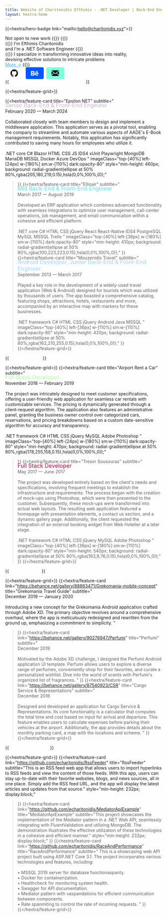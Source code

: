 ```yaml
---
title: Website of Charitonidis Efthimis - .NET Developer | Back-End Engineer | Front-End Engineer
layout: hextra-home
---
```

{{<hextra/hero-badge link="mailto:hello@charitonidis.xyz">}}
  <div class="w-2 h-2 rounded-full bg-primary-400"></div>
  <span>Not open to new work</span>
  {{<icon name="arrow-circle-right" attributes="height=14">}}
{{</hextra/hero-badge>}}

<div class="mt-6 mb-6">
{{<hextra/hero-headline>}}
  I'm Efthimis Charitonidis&nbsp;<br class="sm:block hidden" /> and I'm a .NET Software Engineer
{{</hextra/hero-headline>}}
</div>

<div class="mb-12">
{{<hextra/hero-subtitle>}}
  I specialize in transforming innovative ideas into reality, <br class="sm:block hidden" /> devising effective solutions to intricate problems
  <br />
  <a class="text-sm" style="color: #4EA8DE;" onmouseover="this.style.textDecoration='underline'" onmouseout="this.style.textDecoration='none'" href="/about">More →</a>
{{</hextra/hero-subtitle>}}
</div>

<div class="mb-6">
  <a href="https://github.com/echaritonidis/" style="display: inline-block; background: #fff; color: #0d1117; font-weight: bold; border: 1px solid #fff; border-radius: 4px; padding: 6px 16px; margin-right: 4px;">
    <svg style="display: inline;" height="24" viewBox="3 3 18 18">
      <path d="M12 3C7.0275 3 3 7.12937 3 12.2276C3 16.3109 5.57625 19.7597 9.15374 20.9824C9.60374 21.0631 9.77249 20.7863 9.77249 20.5441C9.77249 20.3249 9.76125 19.5982 9.76125 18.8254C7.5 19.2522 6.915 18.2602 6.735 17.7412C6.63375 17.4759 6.19499 16.6569 5.8125 16.4378C5.4975 16.2647 5.0475 15.838 5.80124 15.8264C6.51 15.8149 7.01625 16.4954 7.18499 16.7723C7.99499 18.1679 9.28875 17.7758 9.80625 17.5335C9.885 16.9337 10.1212 16.53 10.38 16.2993C8.3775 16.0687 6.285 15.2728 6.285 11.7432C6.285 10.7397 6.63375 9.9092 7.20749 9.26326C7.1175 9.03257 6.8025 8.08674 7.2975 6.81794C7.2975 6.81794 8.05125 6.57571 9.77249 7.76377C10.4925 7.55615 11.2575 7.45234 12.0225 7.45234C12.7875 7.45234 13.5525 7.55615 14.2725 7.76377C15.9937 6.56418 16.7475 6.81794 16.7475 6.81794C17.2424 8.08674 16.9275 9.03257 16.8375 9.26326C17.4113 9.9092 17.76 10.7281 17.76 11.7432C17.76 15.2843 15.6563 16.0687 13.6537 16.2993C13.98 16.5877 14.2613 17.1414 14.2613 18.0065C14.2613 19.2407 14.25 20.2326 14.25 20.5441C14.25 20.7863 14.4188 21.0746 14.8688 20.9824C16.6554 20.364 18.2079 19.1866 19.3078 17.6162C20.4077 16.0457 20.9995 14.1611 21 12.2276C21 7.12937 16.9725 3 12 3Z"></path>
    </svg>
  </a>

  <a href="https://www.behance.net/echaritonidis" style="display: inline-block; background: #0057ff; font-weight: bold; border: 1px solid #0057ff; border-radius: 4px; padding: 6px 16px; margin-right: 4px;">
    <svg style="display: inline;" width="24" height="24" viewBox="0 0 24 24">
      <path d="M22 7h-7v-2h7v2zm1.726 10c-.442 1.297-2.029 3-5.101 3-3.074 0-5.564-1.729-5.564-5.675 0-3.91 2.325-5.92 5.466-5.92 3.082 0 4.964 1.782 5.375 4.426.078.506.109 1.188.095 2.14h-8.027c.13 3.211 3.483 3.312 4.588 2.029h3.168zm-7.686-4h4.965c-.105-1.547-1.136-2.219-2.477-2.219-1.466 0-2.277.768-2.488 2.219zm-9.574 6.988h-6.466v-14.967h6.953c5.476.081 5.58 5.444 2.72 6.906 3.461 1.26 3.577 8.061-3.207 8.061zm-3.466-8.988h3.584c2.508 0 2.906-3-.312-3h-3.272v3zm3.391 3h-3.391v3.016h3.341c3.055 0 2.868-3.016.05-3.016z" fill="white"/>
    </svg>
  </a>

  <a href="mailto:hello@charitonidis.xyz" style="display: inline-block; background: #80FFDB; color: #0d1117; font-weight: bold; border: 1px solid #80FFDB; border-radius: 4px; padding: 6px 16px;">
    <svg style="display: inline;" width="24" height="24" viewBox="0 0 24 24">
    <path d="M12 12.713l-11.985-9.713h23.971l-11.986 9.713zm-5.425-1.822l-6.575-5.329v12.501l6.575-7.172zm10.85 0l6.575 7.172v-12.501l-6.575 5.329zm-1.557 1.261l-3.868 3.135-3.868-3.135-8.11 8.848h23.956l-8.11-8.848z"/>
    </svg>
  </a>
</div>

<div class="mt-12"></div>

<div class="mb-12">
{{<hextra/hero-subtitle style="color:#fff;">}}
  Full-time commercial experience
{{</hextra/hero-subtitle>}}
</div>

{{<hextra/feature-grid>}}
  <!-- TODO: TBD -->
  <!-- {{<hextra/feature-card
    title="Kaizen Gaming"
    subtitle="<span style='display: block; margin-top: -5px; font-size: 1.125rem; color: #dbc7b4;' class='text-gray-500 dark:text-gray-400 leading-6'>.NET Back-End Engineer</span> <span style='display: block;' class='mt-2'>April 2024 — Now</span> <br /> <span class='dark:text-neutral-200 text-sm leading-6'> TBD. </span> <br /><br /> <span class=' not-prose inline-flex items-center rounded-full mb-2 gap-2 px-3 py-1 text-xs text-gray-600 dark:text-gray-400 bg-gray-100 dark:bg-neutral-800 dark:border-neutral-800 border hover:border-gray-400 dark:hover:text-gray-50 dark:hover:border-gray-600 transition-all ease-in duration-200'> .NET framework </span> <span class=' not-prose inline-flex items-center rounded-full mb-2 gap-2 px-3 py-1 text-xs text-gray-600 dark:text-gray-400 bg-gray-100 dark:bg-neutral-800 dark:border-neutral-800 border hover:border-gray-400 dark:hover:text-gray-50 dark:hover:border-gray-600 transition-all ease-in duration-200'> .NET core </span> <span class=' not-prose inline-flex items-center rounded-full mb-2 gap-2 px-3 py-1 text-xs text-gray-600 dark:text-gray-400 bg-gray-100 dark:bg-neutral-800 dark:border-neutral-800 border hover:border-gray-400 dark:hover:text-gray-50 dark:hover:border-gray-600 transition-all ease-in duration-200'> C# </span> <span class=' not-prose inline-flex items-center rounded-full mb-2 gap-2 px-3 py-1 text-xs text-gray-600 dark:text-gray-400 bg-gray-100 dark:bg-neutral-800 dark:border-neutral-800 border hover:border-gray-400 dark:hover:text-gray-50 dark:hover:border-gray-600 transition-all ease-in duration-200'> Microservices </span>"
    imageClass="top-[40%] left-[24px] w-[180%] sm:w-[110%] dark:opacity-80"
    style="max-height: 280px; background: radial-gradient(ellipse at 50% 80%,rgba(219,199,180,0.15),hsla(0,0%,100%,0));"
  >}} -->
  {{<hextra/feature-card
    title="Epsilon NET"
    subtitle="<span style='display: block; margin-top: -5px; font-size: 1.125rem; color: #CDB4DB;' class='text-gray-500 dark:text-gray-400 leading-6'>Senior Back-End & Front-End Engineer</span> <span style='display: block;' class='mt-2'>February 2020 — March 2024</span> <br /> <span class='dark:text-neutral-200 text-sm leading-6'> Collaborated closely with team members to design and implement a middleware application. This application serves as a pivotal tool, enabling the company to streamline and automate various aspects of AADE's E-Book management requirements. Notably, this application has significantly contributed to saving many hours for employees who utilize it. </span> <br /><br /> <span class=' not-prose inline-flex items-center rounded-full mb-2 gap-2 px-3 py-1 text-xs text-gray-600 dark:text-gray-400 bg-gray-100 dark:bg-neutral-800 dark:border-neutral-800 border hover:border-gray-400 dark:hover:text-gray-50 dark:hover:border-gray-600 transition-all ease-in duration-200'> .NET core </span> <span class=' not-prose inline-flex items-center rounded-full mb-2 gap-2 px-3 py-1 text-xs text-gray-600 dark:text-gray-400 bg-gray-100 dark:bg-neutral-800 dark:border-neutral-800 border hover:border-gray-400 dark:hover:text-gray-50 dark:hover:border-gray-600 transition-all ease-in duration-200'> C# </span> <span class=' not-prose inline-flex items-center rounded-full mb-2 gap-2 px-3 py-1 text-xs text-gray-600 dark:text-gray-400 bg-gray-100 dark:bg-neutral-800 dark:border-neutral-800 border hover:border-gray-400 dark:hover:text-gray-50 dark:hover:border-gray-600 transition-all ease-in duration-200'> Blazor </span> <span class=' not-prose inline-flex items-center rounded-full mb-2 gap-2 px-3 py-1 text-xs text-gray-600 dark:text-gray-400 bg-gray-100 dark:bg-neutral-800 dark:border-neutral-800 border hover:border-gray-400 dark:hover:text-gray-50 dark:hover:border-gray-600 transition-all ease-in duration-200'> HTML </span> <span class=' not-prose inline-flex items-center rounded-full mb-2 gap-2 px-3 py-1 text-xs text-gray-600 dark:text-gray-400 bg-gray-100 dark:bg-neutral-800 dark:border-neutral-800 border hover:border-gray-400 dark:hover:text-gray-50 dark:hover:border-gray-600 transition-all ease-in duration-200'> CSS </span> <span class=' not-prose inline-flex items-center rounded-full mb-2 gap-2 px-3 py-1 text-xs text-gray-600 dark:text-gray-400 bg-gray-100 dark:bg-neutral-800 dark:border-neutral-800 border hover:border-gray-400 dark:hover:text-gray-50 dark:hover:border-gray-600 transition-all ease-in duration-200'> JS </span> <span class=' not-prose inline-flex items-center rounded-full mb-2 gap-2 px-3 py-1 text-xs text-gray-600 dark:text-gray-400 bg-gray-100 dark:bg-neutral-800 dark:border-neutral-800 border hover:border-gray-400 dark:hover:text-gray-50 dark:hover:border-gray-600 transition-all ease-in duration-200'> IDS4 </span> <span class=' not-prose inline-flex items-center rounded-full mb-2 gap-2 px-3 py-1 text-xs text-gray-600 dark:text-gray-400 bg-gray-100 dark:bg-neutral-800 dark:border-neutral-800 border hover:border-gray-400 dark:hover:text-gray-50 dark:hover:border-gray-600 transition-all ease-in duration-200'> xUnit </span> <span class=' not-prose inline-flex items-center rounded-full mb-2 gap-2 px-3 py-1 text-xs text-gray-600 dark:text-gray-400 bg-gray-100 dark:bg-neutral-800 dark:border-neutral-800 border hover:border-gray-400 dark:hover:text-gray-50 dark:hover:border-gray-600 transition-all ease-in duration-200'> Playwright </span> <span class=' not-prose inline-flex items-center rounded-full mb-2 gap-2 px-3 py-1 text-xs text-gray-600 dark:text-gray-400 bg-gray-100 dark:bg-neutral-800 dark:border-neutral-800 border hover:border-gray-400 dark:hover:text-gray-50 dark:hover:border-gray-600 transition-all ease-in duration-200'> MongoDB </span> <span class=' not-prose inline-flex items-center rounded-full mb-2 gap-2 px-3 py-1 text-xs text-gray-600 dark:text-gray-400 bg-gray-100 dark:bg-neutral-800 dark:border-neutral-800 border hover:border-gray-400 dark:hover:text-gray-50 dark:hover:border-gray-600 transition-all ease-in duration-200'> MariaDB </span> <span class=' not-prose inline-flex items-center rounded-full mb-2 gap-2 px-3 py-1 text-xs text-gray-600 dark:text-gray-400 bg-gray-100 dark:bg-neutral-800 dark:border-neutral-800 border hover:border-gray-400 dark:hover:text-gray-50 dark:hover:border-gray-600 transition-all ease-in duration-200'> MSSQL </span> <span class=' not-prose inline-flex items-center rounded-full mb-2 gap-2 px-3 py-1 text-xs text-gray-600 dark:text-gray-400 bg-gray-100 dark:bg-neutral-800 dark:border-neutral-800 border hover:border-gray-400 dark:hover:text-gray-50 dark:hover:border-gray-600 transition-all ease-in duration-200'> Docker </span> <span class=' not-prose inline-flex items-center rounded-full mb-2 gap-2 px-3 py-1 text-xs text-gray-600 dark:text-gray-400 bg-gray-100 dark:bg-neutral-800 dark:border-neutral-800 border hover:border-gray-400 dark:hover:text-gray-50 dark:hover:border-gray-600 transition-all ease-in duration-200'> Azure DevOps </span>"
    imageClass="top-[40%] left-[24px] w-[180%] sm:w-[110%] dark:opacity-80"
    style="min-height: 460px; background: radial-gradient(ellipse at 50% 80%,rgba(205,180,219,0.15),hsla(0,0%,100%,0));"
  >}}
  {{<hextra/feature-card
    title="Ellinair"
    subtitle="<span style='display: block; margin-top: -5px; font-size: 1.125rem; color: #64DFDF;' class='text-gray-500 dark:text-gray-400 leading-6'>Mid Back-End & Front-End Engineer </span> <span style='display: block;' class='mt-2'>March 2017 — August 2019</span> <br /> <span class='dark:text-neutral-200 text-sm leading-6'> Developed an ERP application which combines advanced functionality with seamless integrations to optimize user management, call-center operations, job management, and email communication within a cohesive and efficient platform. </span> <br /><br /> <span class=' not-prose inline-flex items-center rounded-full mb-2 gap-2 px-3 py-1 text-xs text-gray-600 dark:text-gray-400 bg-gray-100 dark:bg-neutral-800 dark:border-neutral-800 border hover:border-gray-400 dark:hover:text-gray-50 dark:hover:border-gray-600 transition-all ease-in duration-200'> .NET core </span> <span class=' not-prose inline-flex items-center rounded-full mb-2 gap-2 px-3 py-1 text-xs text-gray-600 dark:text-gray-400 bg-gray-100 dark:bg-neutral-800 dark:border-neutral-800 border hover:border-gray-400 dark:hover:text-gray-50 dark:hover:border-gray-600 transition-all ease-in duration-200'> C# </span> <span class=' not-prose inline-flex items-center rounded-full mb-2 gap-2 px-3 py-1 text-xs text-gray-600 dark:text-gray-400 bg-gray-100 dark:bg-neutral-800 dark:border-neutral-800 border hover:border-gray-400 dark:hover:text-gray-50 dark:hover:border-gray-600 transition-all ease-in duration-200'> HTML </span> <span class=' not-prose inline-flex items-center rounded-full mb-2 gap-2 px-3 py-1 text-xs text-gray-600 dark:text-gray-400 bg-gray-100 dark:bg-neutral-800 dark:border-neutral-800 border hover:border-gray-400 dark:hover:text-gray-50 dark:hover:border-gray-600 transition-all ease-in duration-200'> CSS </span> <span class=' not-prose inline-flex items-center rounded-full mb-2 gap-2 px-3 py-1 text-xs text-gray-600 dark:text-gray-400 bg-gray-100 dark:bg-neutral-800 dark:border-neutral-800 border hover:border-gray-400 dark:hover:text-gray-50 dark:hover:border-gray-600 transition-all ease-in duration-200'> jQuery </span> <span class=' not-prose inline-flex items-center rounded-full mb-2 gap-2 px-3 py-1 text-xs text-gray-600 dark:text-gray-400 bg-gray-100 dark:bg-neutral-800 dark:border-neutral-800 border hover:border-gray-400 dark:hover:text-gray-50 dark:hover:border-gray-600 transition-all ease-in duration-200'> React </span> <span class=' not-prose inline-flex items-center rounded-full mb-2 gap-2 px-3 py-1 text-xs text-gray-600 dark:text-gray-400 bg-gray-100 dark:bg-neutral-800 dark:border-neutral-800 border hover:border-gray-400 dark:hover:text-gray-50 dark:hover:border-gray-600 transition-all ease-in duration-200'> React-Native </span> <span class=' not-prose inline-flex items-center rounded-full mb-2 gap-2 px-3 py-1 text-xs text-gray-600 dark:text-gray-400 bg-gray-100 dark:bg-neutral-800 dark:border-neutral-800 border hover:border-gray-400 dark:hover:text-gray-50 dark:hover:border-gray-600 transition-all ease-in duration-200'> IDS4 </span> <span class=' not-prose inline-flex items-center rounded-full mb-2 gap-2 px-3 py-1 text-xs text-gray-600 dark:text-gray-400 bg-gray-100 dark:bg-neutral-800 dark:border-neutral-800 border hover:border-gray-400 dark:hover:text-gray-50 dark:hover:border-gray-600 transition-all ease-in duration-200'> PostgreSQL </span> <span class=' not-prose inline-flex items-center rounded-full mb-2 gap-2 px-3 py-1 text-xs text-gray-600 dark:text-gray-400 bg-gray-100 dark:bg-neutral-800 dark:border-neutral-800 border hover:border-gray-400 dark:hover:text-gray-50 dark:hover:border-gray-600 transition-all ease-in duration-200'> MySQL </span> <span class=' not-prose inline-flex items-center rounded-full mb-2 gap-2 px-3 py-1 text-xs text-gray-600 dark:text-gray-400 bg-gray-100 dark:bg-neutral-800 dark:border-neutral-800 border hover:border-gray-400 dark:hover:text-gray-50 dark:hover:border-gray-600 transition-all ease-in duration-200'> MSSQL </span> <span class=' not-prose inline-flex items-center rounded-full mb-2 gap-2 px-3 py-1 text-xs text-gray-600 dark:text-gray-400 bg-gray-100 dark:bg-neutral-800 dark:border-neutral-800 border hover:border-gray-400 dark:hover:text-gray-50 dark:hover:border-gray-600 transition-all ease-in duration-200'> Trello </span>"
    imageClass="top-[40%] left-[36px] w-[180%] sm:w-[110%] dark:opacity-80"
    style="min-height: 410px; background: radial-gradient(ellipse at 50% 80%,rgba(100,223,223,0.15),hsla(0,0%,100%,0));"
  >}}
  {{<hextra/feature-card
    title="Mouzenidis Travel"
    subtitle="<span style='display: block; margin-top: -5px; font-size: 1.125rem; color: #A2D2FF;' class='text-gray-500 dark:text-gray-400 leading-6'>Android Developer, Junior Back-End & Front-End Engineer</span> <span style='display: block;' class='mt-2'>September 2013 — March 2017</span> <br /> <span class='dark:text-neutral-200 text-sm leading-6'> Played a key role in the development of a widely-used travel application (Web & Android) designed for tourists which was utilized by thousands of users. The app boasted a comprehensive catalog, featuring shops, attractions, hotels, restaurants and more, accompanied by an interactive map with markers for these businesses. </span> <br /><br /> <span class=' not-prose inline-flex items-center rounded-full mb-2 gap-2 px-3 py-1 text-xs text-gray-600 dark:text-gray-400 bg-gray-100 dark:bg-neutral-800 dark:border-neutral-800 border hover:border-gray-400 dark:hover:text-gray-50 dark:hover:border-gray-600 transition-all ease-in duration-200'> .NET framework </span> <span class=' not-prose inline-flex items-center rounded-full mb-2 gap-2 px-3 py-1 text-xs text-gray-600 dark:text-gray-400 bg-gray-100 dark:bg-neutral-800 dark:border-neutral-800 border hover:border-gray-400 dark:hover:text-gray-50 dark:hover:border-gray-600 transition-all ease-in duration-200'> C# </span> <span class=' not-prose inline-flex items-center rounded-full mb-2 gap-2 px-3 py-1 text-xs text-gray-600 dark:text-gray-400 bg-gray-100 dark:bg-neutral-800 dark:border-neutral-800 border hover:border-gray-400 dark:hover:text-gray-50 dark:hover:border-gray-600 transition-all ease-in duration-200'> HTML </span> <span class=' not-prose inline-flex items-center rounded-full mb-2 gap-2 px-3 py-1 text-xs text-gray-600 dark:text-gray-400 bg-gray-100 dark:bg-neutral-800 dark:border-neutral-800 border hover:border-gray-400 dark:hover:text-gray-50 dark:hover:border-gray-600 transition-all ease-in duration-200'> CSS </span> <span class=' not-prose inline-flex items-center rounded-full mb-2 gap-2 px-3 py-1 text-xs text-gray-600 dark:text-gray-400 bg-gray-100 dark:bg-neutral-800 dark:border-neutral-800 border hover:border-gray-400 dark:hover:text-gray-50 dark:hover:border-gray-600 transition-all ease-in duration-200'> jQuery </span> <span class=' not-prose inline-flex items-center rounded-full mb-2 gap-2 px-3 py-1 text-xs text-gray-600 dark:text-gray-400 bg-gray-100 dark:bg-neutral-800 dark:border-neutral-800 border hover:border-gray-400 dark:hover:text-gray-50 dark:hover:border-gray-600 transition-all ease-in duration-200'> Android </span> <span class=' not-prose inline-flex items-center rounded-full mb-2 gap-2 px-3 py-1 text-xs text-gray-600 dark:text-gray-400 bg-gray-100 dark:bg-neutral-800 dark:border-neutral-800 border hover:border-gray-400 dark:hover:text-gray-50 dark:hover:border-gray-600 transition-all ease-in duration-200'> Java </span> <span class=' not-prose inline-flex items-center rounded-full mb-2 gap-2 px-3 py-1 text-xs text-gray-600 dark:text-gray-400 bg-gray-100 dark:bg-neutral-800 dark:border-neutral-800 border hover:border-gray-400 dark:hover:text-gray-50 dark:hover:border-gray-600 transition-all ease-in duration-200'> MSSQL </span>"
    imageClass="top-[40%] left-[36px] w-[110%] sm:w-[110%] dark:opacity-80"
    style="min-height: 420px; background: radial-gradient(ellipse at 50% 80%,rgba(162,210,255,0.15),hsla(0,0%,100%,0));"
  >}}
{{</hextra/feature-grid>}}

<div class="mt-12"></div>

<div class="mb-12">
{{<hextra/hero-subtitle style="color:#fff;">}}
  Freelancing
{{</hextra/hero-subtitle>}}
</div>

{{<hextra/feature-grid>}}
  {{<hextra/feature-card
    title="Airport Rent a Car"
    subtitle="<span style='display: block; margin-top: -5px; font-size: 1.125rem; color: #B2FF9E;' class='text-gray-500 dark:text-gray-400 leading-6'>Full Stack Developer</span> <span style='display: block;' class='mt-2'>November 2018 — February 2019</span> <br /> <span class='dark:text-neutral-200 text-sm leading-6'> The project was intricately designed to meet customer specifications, offering a user-friendly web application for seamless car rentals with customizable services. The pricing is dynamically generated through a client-request algorithm. The application also features an administrative panel, granting the business owner control over categorized cars, reservations, and pricing breakdowns based on a custom date-sensitive algorithm for accuracy and transparency. </span> <br /><br /> <span class=' not-prose inline-flex items-center rounded-full mb-2 gap-2 px-3 py-1 text-xs text-gray-600 dark:text-gray-400 bg-gray-100 dark:bg-neutral-800 dark:border-neutral-800 border hover:border-gray-400 dark:hover:text-gray-50 dark:hover:border-gray-600 transition-all ease-in duration-200'> .NET framework </span> <span class=' not-prose inline-flex items-center rounded-full mb-2 gap-2 px-3 py-1 text-xs text-gray-600 dark:text-gray-400 bg-gray-100 dark:bg-neutral-800 dark:border-neutral-800 border hover:border-gray-400 dark:hover:text-gray-50 dark:hover:border-gray-600 transition-all ease-in duration-200'> C# </span> <span class=' not-prose inline-flex items-center rounded-full mb-2 gap-2 px-3 py-1 text-xs text-gray-600 dark:text-gray-400 bg-gray-100 dark:bg-neutral-800 dark:border-neutral-800 border hover:border-gray-400 dark:hover:text-gray-50 dark:hover:border-gray-600 transition-all ease-in duration-200'> HTML </span> <span class=' not-prose inline-flex items-center rounded-full mb-2 gap-2 px-3 py-1 text-xs text-gray-600 dark:text-gray-400 bg-gray-100 dark:bg-neutral-800 dark:border-neutral-800 border hover:border-gray-400 dark:hover:text-gray-50 dark:hover:border-gray-600 transition-all ease-in duration-200'> CSS </span> <span class=' not-prose inline-flex items-center rounded-full mb-2 gap-2 px-3 py-1 text-xs text-gray-600 dark:text-gray-400 bg-gray-100 dark:bg-neutral-800 dark:border-neutral-800 border hover:border-gray-400 dark:hover:text-gray-50 dark:hover:border-gray-600 transition-all ease-in duration-200'> jQuery </span> <span class=' not-prose inline-flex items-center rounded-full mb-2 gap-2 px-3 py-1 text-xs text-gray-600 dark:text-gray-400 bg-gray-100 dark:bg-neutral-800 dark:border-neutral-800 border hover:border-gray-400 dark:hover:text-gray-50 dark:hover:border-gray-600 transition-all ease-in duration-200'> MySQL </span> <span class=' not-prose inline-flex items-center rounded-full mb-2 gap-2 px-3 py-1 text-xs text-gray-600 dark:text-gray-400 bg-gray-100 dark:bg-neutral-800 dark:border-neutral-800 border hover:border-gray-400 dark:hover:text-gray-50 dark:hover:border-gray-600 transition-all ease-in duration-200'> Adobe Photoshop </span>"
    imageClass="top-[40%] left-[24px] w-[180%] sm:w-[110%] dark:opacity-80"
    style="min-height: 470px; background: radial-gradient(ellipse at 50% 80%,rgba(178,255,158,0.15),hsla(0,0%,100%,0));"
  >}}
  {{<hextra/feature-card
    title="Tresor Sousouras"
    subtitle="<span style='display: block; margin-top: -5px; font-size: 1.125rem; color: #B7094C;' class='text-gray-500 dark:text-gray-400 leading-6'>Full Stack Developer</span> <span style='display: block;' class='mt-2'>May 2017 — June 2017</span> <br /> <span class='dark:text-neutral-200 text-sm leading-6'> The project was developed entirely based on the client's needs and specifications, involving frequent meetings to establish the infrastructure and requirements. The process began with the creation of mock-ups using Photoshop, which were then presented to the customer. Subsequently, these mock-ups were transformed into actual web layouts. The resulting web application featured a homepage with presentation elements, a contact us section, and a dynamic gallery page. Additionally, the client requested the integration of an external booking widget from Web Hotelier at a later stage. </span> <br /><br /> <span class=' not-prose inline-flex items-center rounded-full mb-2 gap-2 px-3 py-1 text-xs text-gray-600 dark:text-gray-400 bg-gray-100 dark:bg-neutral-800 dark:border-neutral-800 border hover:border-gray-400 dark:hover:text-gray-50 dark:hover:border-gray-600 transition-all ease-in duration-200'> .NET framework </span> <span class=' not-prose inline-flex items-center rounded-full mb-2 gap-2 px-3 py-1 text-xs text-gray-600 dark:text-gray-400 bg-gray-100 dark:bg-neutral-800 dark:border-neutral-800 border hover:border-gray-400 dark:hover:text-gray-50 dark:hover:border-gray-600 transition-all ease-in duration-200'> C# </span> <span class=' not-prose inline-flex items-center rounded-full mb-2 gap-2 px-3 py-1 text-xs text-gray-600 dark:text-gray-400 bg-gray-100 dark:bg-neutral-800 dark:border-neutral-800 border hover:border-gray-400 dark:hover:text-gray-50 dark:hover:border-gray-600 transition-all ease-in duration-200'> HTML </span> <span class=' not-prose inline-flex items-center rounded-full mb-2 gap-2 px-3 py-1 text-xs text-gray-600 dark:text-gray-400 bg-gray-100 dark:bg-neutral-800 dark:border-neutral-800 border hover:border-gray-400 dark:hover:text-gray-50 dark:hover:border-gray-600 transition-all ease-in duration-200'> CSS </span> <span class=' not-prose inline-flex items-center rounded-full mb-2 gap-2 px-3 py-1 text-xs text-gray-600 dark:text-gray-400 bg-gray-100 dark:bg-neutral-800 dark:border-neutral-800 border hover:border-gray-400 dark:hover:text-gray-50 dark:hover:border-gray-600 transition-all ease-in duration-200'> jQuery </span> <span class=' not-prose inline-flex items-center rounded-full mb-2 gap-2 px-3 py-1 text-xs text-gray-600 dark:text-gray-400 bg-gray-100 dark:bg-neutral-800 dark:border-neutral-800 border hover:border-gray-400 dark:hover:text-gray-50 dark:hover:border-gray-600 transition-all ease-in duration-200'> MySQL </span> <span class=' not-prose inline-flex items-center rounded-full mb-2 gap-2 px-3 py-1 text-xs text-gray-600 dark:text-gray-400 bg-gray-100 dark:bg-neutral-800 dark:border-neutral-800 border hover:border-gray-400 dark:hover:text-gray-50 dark:hover:border-gray-600 transition-all ease-in duration-200'> Adobe Photoshop </span>"
    imageClass="top-[40%] left-[36px] w-[180%] sm:w-[110%] dark:opacity-80"
    style="min-height: 540px; background: radial-gradient(ellipse at 50% 80%,rgba(183,9,76,0.15),hsla(0,0%,100%,0));"
  >}}
{{</hextra/feature-grid>}}

<div class="mt-12"></div>

<div class="mb-12">
{{<hextra/hero-subtitle style="color:#fff;">}}
  Challenges
{{</hextra/hero-subtitle>}}
</div>

{{<hextra/feature-grid>}}
  {{<hextra/feature-card
    link="https://behance.net/gallery/88863471/Grekomania-mobile-concept"
    title="Grekomania Travel Guide"
    subtitle="<span style='display: block;' class='mt-2'>December 2019 — January 2020</span> <br /> <span class='dark:text-neutral-200 text-sm leading-6'> Introducing a new concept for the Grekomania Android application crafted through Adobe XD. The primary objective revolves around a comprehensive overhaul, where the app is meticulously redesigned and rewritten from the ground up, emphasizing a commitment to simplicity. </span>"
  >}}
  {{<hextra/feature-card
    link="https://behance.net/gallery/90276947/Perfumi"
    title="Perfumi"
    subtitle="<span style='display: block;' class='mt-2'>December 2019</span> <br /> <span class='dark:text-neutral-200 text-sm leading-6'> Motivated by the Adobe XD challenge, I designed the Perfumi Android application UI template. Perfumi allows users to explore a diverse range of perfumes, conveniently shop for their favorites, and curate a personalized wishlist. Dive into the world of scents with Perfumi's organized list of fragrances. </span>"
  >}}
  {{<hextra/feature-card
    link="https://behance.net/gallery/87540923/CSR"
    title="Cargo Service & Representations"
    subtitle="<span style='display: block;' class='mt-2'>December 2016</span> <br /> <span class='dark:text-neutral-200 text-sm leading-6'> Designed and developed an application for Cargo Service & Representations. Its core functionality is a calculator that computes the total time and cost based on input for arrival and departure. This feature enables users to calculate expenses before parking their vehicles at the airport. Additionally, the app provides details about the monthly parking card, a map with the locations and scheme. </span>"
  >}}
{{</hextra/feature-grid>}}

<div class="mt-12"></div>

<div class="mb-12">
{{<hextra/hero-subtitle style="color:#fff;">}}
  Github projects
{{</hextra/hero-subtitle>}}
</div>

{{<hextra/feature-grid>}}
  {{<hextra/feature-card
    link="https://github.com/echaritonidis/RssFeeder"
    title="RssFeeder"
    subtitle="This is an RSS feed web app that allows users to import hyperlinks to RSS feeds and view the content of those feeds. With this app, users can stay up-to-date with their favorite websites, blogs, and news sources, all in one place. Simply add the RSS feed URL, and the app will display the latest articles and updates from that source."
    style="min-height: 232px; display:block;"
  >}}
  {{<hextra/feature-card
    link="https://github.com/echaritonidis/MediatorApiExample"
    title="MediatorApiExample"
    subtitle="This project showcases the implementation of the Mediator pattern in a .NET Web API, seamlessly integrating with FluentValidation and utilizing MongoDB. The demonstration illustrates the effective utilization of these technologies in a cohesive and efficient manner."
    style="min-height: 232px; display:block;"
  >}}
  {{<hextra/feature-card
    link="https://github.com/echaritonidis/RaceAndPerformance"
    title="RaceAndPerformance"
    subtitle="<span> This is a showcasing web API project built using ASP.NET Core 3.1. The project incorporates various technologies and features, including: </span> <br/><br/> <span> • MSSQL 2019 server for database functionaspanty. </span> <br/> <span> • Docker for containerization. </span> <br/> <span> • Healthcheck for monitoring system health. </span> <br/> <span> • Swagger for API documentation. </span> <br/> <span> • Mediator pattern with vaspandations for efficient communication between components. </span> <br/> <span> • Rate spanmiting to control the rate of incoming requests. </span>"
  >}}
{{</hextra/feature-grid>}}